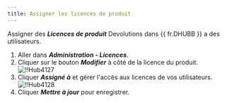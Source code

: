```yaml
---
title: Assigner les licences de produit
---
```

Assigner des ***Licences de produit*** Devolutions dans {{ fr.DHUBB }} a des utilisateurs.  

1. Aller dans ***Administration - Licences***. 
1. Cliquer sur le bouton ***Modifier*** à côté de la licence du produit.  
![!!Hub4127](https://webdevolutions.azureedge.net/docs/fr/hub/Hub4127.png) 
1. Cliquer ***Assigné à*** et gérer l'accès aux licences de vos utilisateurs.  
![!!Hub4128](https://webdevolutions.azureedge.net/docs/fr/hub/Hub4128.png) 
1. Cliquer ***Mettre à jour*** pour enregistrer. 
